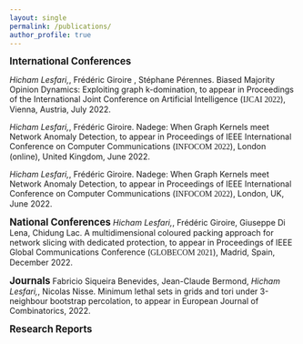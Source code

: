 ```yaml
---
layout: single
permalink: /publications/
author_profile: true
---
```


<span style="font-size:1.2em;">**International Conferences**</span>
    <p>
    <em>Hicham Lesfari,</em>, Frédéric Giroire , Stéphane Pérennes. <a>Biased Majority Opinion Dynamics: Exploiting graph k-domination</a>,
        to appear in Proceedings of the International Joint Conference on Artificial Intelligence
        (<span style="font-family: Georgia; ">IJCAI 2022</span>), Vienna, Austria, July 2022.
    </p>
    <p>
    <em>Hicham Lesfari,</em>, Frédéric Giroire. <a>Nadege: When Graph Kernels meet Network Anomaly Detection</a>,
        to appear in Proceedings of IEEE International Conference on Computer Communications
        (<span style="font-family: Georgia; ">INFOCOM 2022</span>), London (online), United Kingdom, June 2022.
    </p>
    <em>Hicham Lesfari,</em>, Frédéric Giroire. <a>Nadege: When Graph Kernels meet Network Anomaly Detection</a>,
        to appear in Proceedings of IEEE International Conference on Computer Communications
        (<span style="font-family: Georgia; ">INFOCOM 2022</span>), London, UK, June 2022.
    </p>

<span style="font-size:1.2em;">**National Conferences**</span>
    <em>Hicham Lesfari,</em>, Frédéric Giroire, Giuseppe Di Lena, Chidung Lac.  <a>A multidimensional coloured packing approach for network slicing with dedicated protection</a>,
        to appear in  Proceedings of IEEE Global Communications Conference
        (<span style="font-family: Georgia; ">GLOBECOM 2021</span>), Madrid, Spain, December 2022.
    </p>

<span style="font-size:1.2em;">**Journals**</span>
    Fabricio Siqueira Benevides, Jean-Claude Bermond, <em>Hicham Lesfari,</em>, Nicolas Nisse. <a>Minimum lethal sets in grids and tori under 3-neighbour bootstrap percolation</a>,
        to appear in European Journal of Combinatorics, 2022.
    </p>

<span style="font-size:1.2em;">**Research Reports**</span>

